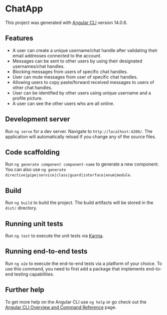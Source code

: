 # ChatApp

This project was generated with [Angular CLI](https://github.com/angular/angular-cli) version 14.0.6.

## Features
* A user can create a unique username/chat handle after validating their email addresses connected to the account.
* Messages can be sent to other users by using their designated usernames/chat handles.
* Blocking messages from users of specific chat handles.
* User can mute messages from user of specific chat handles.
* Allowing users to copy paste/forward received messages to users of other chat handles.
* User can be identified by other users using unique username and a profile picture.
* A user can see the other users who are all online.

## Development server

Run `ng serve` for a dev server. Navigate to `http://localhost:4200/`. The application will automatically reload if you change any of the source files.

## Code scaffolding

Run `ng generate component component-name` to generate a new component. You can also use `ng generate directive|pipe|service|class|guard|interface|enum|module`.

## Build

Run `ng build` to build the project. The build artifacts will be stored in the `dist/` directory.

## Running unit tests

Run `ng test` to execute the unit tests via [Karma](https://karma-runner.github.io).

## Running end-to-end tests

Run `ng e2e` to execute the end-to-end tests via a platform of your choice. To use this command, you need to first add a package that implements end-to-end testing capabilities.

## Further help

To get more help on the Angular CLI use `ng help` or go check out the [Angular CLI Overview and Command Reference](https://angular.io/cli) page.
